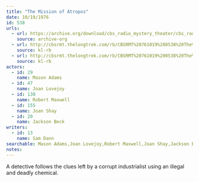 ```yaml
---
title: "The Mission of Atropos"
date: 10/19/1976
id: 538
urls: 
  - url: https://archive.org/download/cbs_radio_mystery_theater/cbs_radio_mystery_theater-0501-0550.zip/cbs_radio_mystery_theater-0501-0550%2Fcbsrmt_0538_the_mission_of_atropos.mp3
    source: archive-org
  - url: http://cbsrmt.thelongtrek.com/rb/CBSRMT%20761019%200538%20The%20Mission%20of%20Atropos_wuwm.mp3
    source: kl-rb
  - url: http://cbsrmt.thelongtrek.com/rb/CBSRMT%20761019%200538%20The%20Mission%20of%20Atropos_wbbm_rb.mp3
    source: kl-rb
actors:  
  - id: 29
    name: Mason Adams  
  - id: 47
    name: Joan Lovejoy  
  - id: 130
    name: Robert Maxwell  
  - id: 155
    name: Joan Shay  
  - id: 20
    name: Jackson Beck
writers:  
  - id: 13
    name: Sam Dann
searchable: Mason Adams,Joan Lovejoy,Robert Maxwell,Joan Shay,Jackson Beck Sam Dann
notes:  
---
```

A detective follows the clues left by a corrupt industrialist using an illegal and deadly chemical.